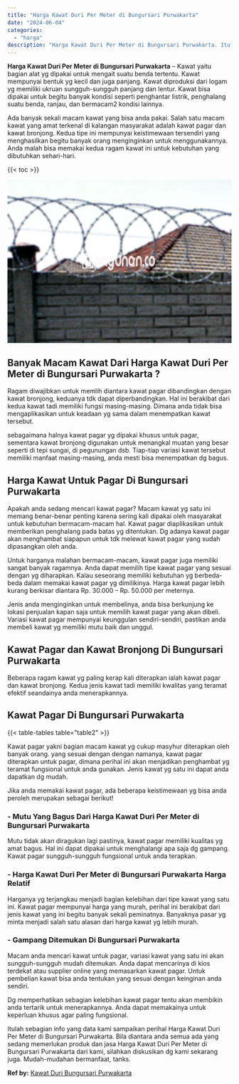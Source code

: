 ```yaml
---
title: "Harga Kawat Duri Per Meter di Bungursari Purwakarta"
date: "2024-06-04"
categories: 
  - "harga"
description: "Harga Kawat Duri Per Meter di Bungursari Purwakarta. Itulah sebagian info yang data kami sampaikan perihal Harga Kawat Duri Per Meter di Bungursari Purwakart..."
---
```


**Harga Kawat Duri Per Meter di Bungursari Purwakarta** – Kawat yaitu bagian alat yg dipakai untuk mengait suatu benda tertentu. Kawat mempunyai bentuk yg kecil dan juga panjang. Kawat diproduksi dari logam yg memiliki ukruan sungguh-sungguh panjang dan lentur. Kawat bisa dipakai untuk begitu banyak kondisi seperti penghantar listrik, penghalang suatu benda, ranjau, dan bermacam2 kondisi lainnya.

Ada banyak sekali macam kawat yang bisa anda pakai. Salah satu macam kawat yang amat terkenal di kalangan masyarakat adalah kawat pagar dan kawat bronjong. Kedua tipe ini mempunyai keistimewaan tersendiri yang menghasilkan begitu banyak orang menginginkan untuk menggunakannya. Anda malah bisa memakai kedua ragam kawat ini untuk kebutuhan yang dibutuhkan sehari-hari.

{{< toc >}}

![Harga Kawat Duri Per Meter di Bungursari Purwakarta](/images/jual-kawat-murah14.png)

## Banyak Macam Kawat Dari Harga Kawat Duri Per Meter di Bungursari Purwakarta ?

Ragam diwajibkan untuk memlih diantara kawat pagar dibandingkan dengan kawat bronjong, keduanya tdk dapat diperbandingkan. Hal ini berakibat dari kedua kawat tadi memiliki fungsi masing-masing. Dimana anda tidak bisa mengaplikasikan untuk keadaan yg sama dalam menempatkan kawat tersebut.

sebagaimana halnya kawat pagar yg dipakai khusus untuk pagar, sementara kawat bronjong digunakan untuk menangkal muatan yang besar seperti di tepi sungai, di pegunungan dsb. Tiap-tiap variasi kawat tersebut memiliki manfaat masing-masing, anda mesti bisa menempatkan dg bagus.

## Harga Kawat Untuk Pagar Di Bungursari Purwakarta

Apakah anda sedang mencari kawat pagar? Macam kawat yg satu ini memang benar-benar penting karena sering kali dipakai oleh masyarakat untuk kebutuhan bermacam-macam hal. Kawat pagar diaplikasikan untuk memberikan penghalang pada batas yg ditentukan. Dg adanya kawat pagar akan menghambat siapapun untuk tdk melewat kawat pagar yang sudah dipasangkan oleh anda.

Untuk harganya malahan bermacam-macam, kawat pagar juga memiliki sangat banyak ragamnya. Anda dapat memilih tipe kawat pagar yang sesuai dengan yg diharapkan. Kalau seseorang memiliki kebutuhan yg berbeda-beda dalam memakai kawat pagar yg dimilikinya. Harga kawat pagar lebih kurang berkisar diantara Rp. 30.000 – Rp. 50.000 per meternya.

Jenis anda menginginkan untuk membelinya, anda bisa berkunjung ke lokasi penjualan kapan saja untuk memilih kawat pagar yang akan dibeli. Variasi kawat pagar mempunyai keunggulan sendiri-sendiri, pastikan anda membeli kawat yg memiliki mutu baik dan unggul.

## Kawat Pagar dan Kawat Bronjong Di Bungursari Purwakarta

Beberapa ragam kawat yg paling kerap kali diterapkan ialah kawat pagar dan kawat bronjong. Kedua jenis kawat tadi memiliki kwalitas yang teramat efektif seandainya anda menerapkannya.

## Kawat Pagar Di Bungursari Purwakarta

{{< table-tables table="table2" >}}

Kawat pagar yakni bagian macam kawat yg cukup masyhur diterapkan oleh banyak orang. yang sesuai dengan dengan namanya, kawat pagar diterapkan untuk pagar, dimana perihal ini akan menjadikan penghambat yg teramat fungsional untuk anda gunakan. Jenis kawat yg satu ini dapat anda dapatkan dg mudah.

Jika anda memakai kawat pagar, ada beberapa keistimewaan yg bisa anda peroleh merupakan sebagai berikut!

### \- Mutu Yang Bagus Dari Harga Kawat Duri Per Meter di Bungursari Purwakarta

Mutu tidak akan diragukan lagi pastinya, kawat pagar memiliki kualitas yg amat bagus. Hal ini dapat dipakai untuk menghalangi apa saja dg gampang. Kawat pagar sungguh-sungguh fungsional untuk anda terapkan.

### \- Harga Kawat Duri Per Meter di Bungursari Purwakarta Harga Relatif

Harganya yg terjangkau menjadi bagian kelebihan dari tipe kawat yang satu ini. Kawat pagar mempunyai harga yang murah, perihal ini berakibat dari jenis kawat yang ini begitu banyak sekali peminatnya. Banyaknya pasar yg minta menjadi salah satu alasan dari harga kawat yg lebih murah.

### \- Gampang Ditemukan Di Bungursari Purwakarta

Macam anda mencari kawat untuk pagar, variasi kawat yang satu ini akan sungguh-sungguh mudah ditemukan. Anda dapat mencarinya di kios terdekat atau supplier online yang memasarkan kawat pagar. Untuk pembelian kawat bisa anda tentukan yang sesuai dengan keinginan anda sendiri.

Dg memperhatikan sebagian kelebihan kawat pagar tentu akan membikin anda tertarik untuk menerapkannya. Anda dapat memakainya untuk keperluan khusus agar paling fungsional.

Itulah sebagian info yang data kami sampaikan perihal Harga Kawat Duri Per Meter di Bungursari Purwakarta. Bila diantara anda semua ada yang sedang memerlukan produk dan jasa Harga Kawat Duri Per Meter di Bungursari Purwakarta dari kami, silahkan diskusikan dg kami sekarang juga. Mudah-mudahan bermanfaat, tanks.

**Ref by:** [Kawat Duri Bungursari Purwakarta](https://id.wikipedia.org/wiki/Kawat)
